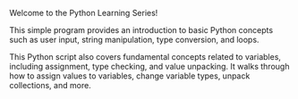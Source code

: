 Welcome to the Python Learning Series!

This simple program provides an introduction to basic Python concepts such as user input, string manipulation, type conversion, and loops.

This Python script also covers fundamental concepts related to variables, including assignment, type checking, and value unpacking. It walks through how to assign values to variables, change variable types, unpack collections, and more.
